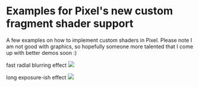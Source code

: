 # Examples for Pixel's new custom fragment shader support

A few examples on how to implement custom shaders in Pixel. Please note I am not good with graphics, so hopefully someone more talented that I come up with better demos soon :)


fast radial blurring effect
![](/fastblur/fastblur.gif)

long exposure-ish effect
![](/exposure/exposure.gif)